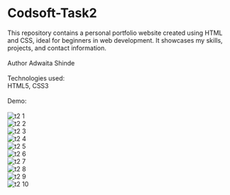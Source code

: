 # Codsoft-Task2
This repository contains a personal portfolio website created using HTML and CSS, ideal for beginners in web development. It showcases my skills, projects, and contact information.
<br>
<br>
Author  Adwaita Shinde
<br>
<br>
Technologies used:
<br>
HTML5, CSS3
<br>
<br>
Demo:
<br>
<br>
![t2 1](https://github.com/AdwaitaShinde/Codsoft-Task2/assets/155243022/9d6752fc-5375-47af-97ff-f8d222474861)
<br>
![t2 2](https://github.com/AdwaitaShinde/Codsoft-Task2/assets/155243022/ad2bf706-262a-4d39-9eb3-dd28af0585c0)
<br>
![t2 3](https://github.com/AdwaitaShinde/Codsoft-Task2/assets/155243022/a6359f60-a2f1-47be-8c7c-a937e88bf15f)
<br>
![t2 4](https://github.com/AdwaitaShinde/Codsoft-Task2/assets/155243022/71bd042c-3de3-42ea-8d2d-76dfa121728b)
<br>
![t2 5](https://github.com/AdwaitaShinde/Codsoft-Task2/assets/155243022/4b0f6508-0187-4b12-adce-8c014e762867)
<br>
![t2 6](https://github.com/AdwaitaShinde/Codsoft-Task2/assets/155243022/e1741449-5270-4b0f-8516-41a777ba67ee)
<br>
![t2 7](https://github.com/AdwaitaShinde/Codsoft-Task2/assets/155243022/7babf651-8a47-4c03-8e3b-7bfbb907ff43)
<br>
![t2 8](https://github.com/AdwaitaShinde/Codsoft-Task2/assets/155243022/cbe0c3ca-5511-40f4-a73f-e1e458d7c663)
<br>
![t2 9](https://github.com/AdwaitaShinde/Codsoft-Task2/assets/155243022/bb5b1b53-a431-4cb2-b767-c2bc5b9308ef)
<br>
![t2 10](https://github.com/AdwaitaShinde/Codsoft-Task2/assets/155243022/1a205ed9-c178-4021-b022-a26df16ffb2d)



















